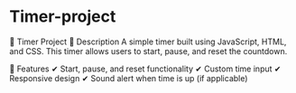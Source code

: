 # Timer-project
📌 Timer Project
📝 Description
A simple timer built using JavaScript, HTML, and CSS. This timer allows users to start, pause, and reset the countdown.

🎯 Features
✔ Start, pause, and reset functionality
✔ Custom time input
✔ Responsive design
✔ Sound alert when time is up (if applicable)
